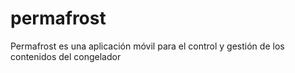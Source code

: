 # permafrost
Permafrost es una aplicación móvil para el control y gestión de los contenidos del congelador
